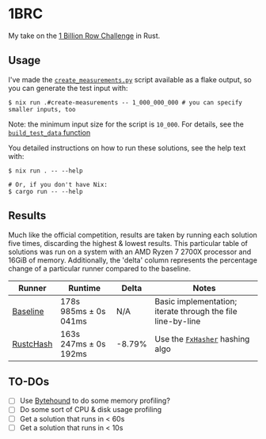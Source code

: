 # 1BRC

My take on the [1 Billion Row Challenge](https://1brc.dev/) in Rust.

## Usage

I've made the [`create_measurements.py`](https://github.com/gunnarmorling/1brc/blob/main/src/main/python/create_measurements.py)
script available as a flake output, so you can generate the test input with:
```
$ nix run .#create-measurements -- 1_000_000_000 # you can specify smaller inputs, too
```
Note: the minimum input size for the script is `10_000`.
For details, see the [`build_test_data` function](https://github.com/gunnarmorling/1brc/blob/main/src/main/python/create_measurements.py#L108)

You detailed instructions on how to run these solutions, see the help text with:
```
$ nix run . -- --help

# Or, if you don't have Nix:
$ cargo run -- --help
```

## Results

Much like the official competition, results are taken by running each solution five times,
discarding the highest & lowest results.
This particular table of solutions was run on a system with an AMD Ryzen 7 2700X processor and
16GiB of memory.
Additionally, the 'delta' column represents the percentage change of a particular runner compared
to the baseline.

| Runner                                   | Runtime               | Delta  | Notes                                                                                               |
| ---------------------------------------- | --------------------- | ------ | --------------------------------------------------------------------------------------------------- |
| [Baseline](./src/runners/baseline.rs)    | 178s 985ms ± 0s 041ms | N/A    | Basic implementation; iterate through the file line-by-line                                         |
| [RustcHash](./src/runners/rustc_hash.rs) | 163s 247ms ± 0s 192ms | -8.79% | Use the [`FxHasher`](https://docs.rs/rustc-hash/2.1.0/rustc_hash/struct.FxHasher.html) hashing algo |

## TO-DOs

- [ ] Use [Bytehound](https://github.com/koute/bytehound) to do some memory profiling?
- [ ] Do some sort of CPU & disk usage profiling
- [ ] Get a solution that runs in < 60s
- [ ] Get a solution that runs in < 10s
